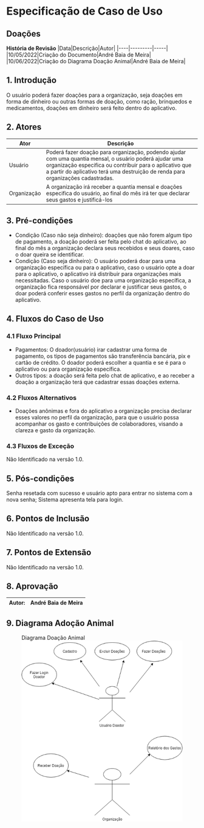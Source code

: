 # Especificação de Caso de Uso
## Doações

**História de Revisão**
|Data|Descrição|Autor|
|----|---------|-----|
|10/05/2022|Criação do Documento|André Baia de Meira|
|10/06/2022|Criação do Diagrama Doação Animal|André Baia de Meira|

## 1. Introdução
O usuário poderá fazer doações para a organização, seja doações em forma de dinheiro ou outras formas de doação, como ração, brinquedos e medicamentos, doações em dinheiro será feito dentro do aplicativo.

## 2. Atores
|Ator|Descrição|
|----|---------|
|Usuário|Poderá fazer doação para organização, podendo ajudar com uma quantia mensal, o usuário poderá ajudar uma organização especifica ou contribuir para o aplicativo que a partir do aplicativo terá uma destruição de renda para organizações cadastradas.|
|Organização| A organização irá receber a quantia mensal e doações especifica do usuário, ao final do mês irá ter que declarar seus gastos e justificá-los|

## 3. Pré-condições
* Condição (Caso não seja dinheiro): doações que não forem algum tipo de pagamento, a doação poderá ser feita pelo chat do aplicativo, ao final do mês a organização declara seus recebidos e seus doares, caso o doar queira se identificar.
* Condição (Caso seja dinheiro): O usuário poderá doar para uma organização específica ou para o aplicativo, caso o usuário opte a doar para o aplicativo, o aplicativo irá distribuir para organizações mais necessitadas. Caso o usuário doe para uma organização específica, a organização fica responsável por declarar e justificar seus gastos, o doar poderá conferir esses gastos no perfil da organização dentro do aplicativo.

## 4. Fluxos do Caso de Uso
### 4.1 Fluxo Principal
* Pagamentos: O doador(usuário) irar cadastrar uma forma de pagamento, os tipos de pagamentos são transferência bancária, pix e cartão de crédito. O doador poderá escolher a quantia e se é para o aplicativo ou para organização específica.
* Outros tipos: a doação será feita pelo chat de aplicativo, e ao receber a doação a organização terá que cadastrar essas doações externa.

### 4.2 Fluxos Alternativos
* Doações anônimas e fora do aplicativo a organização precisa declarar esses valores no perfil da organização, para que o usuário possa acompanhar os gasto e contribuições de colaboradores, visando a clareza e gasto da organização.

### 4.3 Fluxos de Exceção
Não Identificado na versão 1.0.

## 5. Pós-condições
Senha resetada com sucesso e usuário apto para entrar no sistema com a nova senha;
Sistema apresenta tela para login.

## 6. Pontos de Inclusão
Não Identificado na versão 1.0.

## 7. Pontos de Extensão
Não Identificado na versão 1.0.

## 8. Aprovação

|Autor:|André Baia de Meira|
|------|-------------------|

## 9. Diagrama Adoção Animal

<figure>
  <figurecaption> Diagrama Doação Animal</figurecaption>
<img src="https://github.com/TurmaADS2020/PetLife/blob/main/documentation/images/attachment/Doa%C3%A7%C3%A3o_animal.png">
  </figure>

